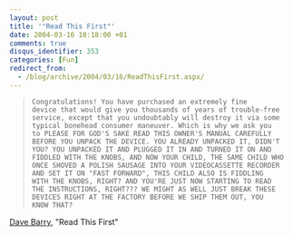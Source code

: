 ```yaml
---
layout: post
title: '"Read This First"'
date: 2004-03-16 10:18:00 +01
comments: true
disqus_identifier: 353
categories: [Fun]
redirect_from:
  - /blog/archive/2004/03/16/ReadThisFirst.aspx/
---
```


>     Congratulations! You have purchased an extremely fine
>     device that would give you thousands of years of trouble-free 
>     service, except that you undoubtably will destroy it via some 
>     typical bonehead consumer maneuver. Which is why we ask you
>     to PLEASE FOR GOD'S SAKE READ THIS OWNER'S MANUAL CAREFULLY
>     BEFORE YOU UNPACK THE DEVICE. YOU ALREADY UNPACKED IT, DIDN'T
>     YOU? YOU UNPACKED IT AND PLUGGED IT IN AND TURNED IT ON AND 
>     FIDDLED WITH THE KNOBS, AND NOW YOUR CHILD, THE SAME CHILD WHO
>     ONCE SHOVED A POLISH SAUSAGE INTO YOUR VIDEOCASSETTE RECORDER
>     AND SET IT ON "FAST FORWARD", THIS CHILD ALSO IS FIDDLING
>     WITH THE KNOBS, RIGHT? AND YOU'RE JUST NOW STARTING TO READ 
>     THE INSTRUCTIONS, RIGHT??? WE MIGHT AS WELL JUST BREAK THESE 
>     DEVICES RIGHT AT THE FACTORY BEFORE WE SHIP THEM OUT, YOU 
>     KNOW THAT? 

[Dave Barry](http://davebarry.com/), "Read This First"

